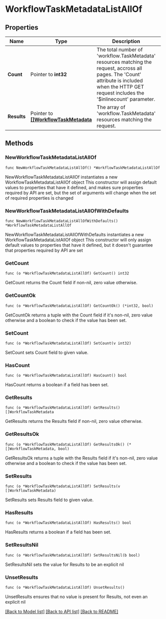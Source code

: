 # WorkflowTaskMetadataListAllOf

## Properties

Name | Type | Description | Notes
------------ | ------------- | ------------- | -------------
**Count** | Pointer to **int32** | The total number of &#39;workflow.TaskMetadata&#39; resources matching the request, accross all pages. The &#39;Count&#39; attribute is included when the HTTP GET request includes the &#39;$inlinecount&#39; parameter. | [optional] 
**Results** | Pointer to [**[]WorkflowTaskMetadata**](WorkflowTaskMetadata.md) | The array of &#39;workflow.TaskMetadata&#39; resources matching the request. | [optional] 

## Methods

### NewWorkflowTaskMetadataListAllOf

`func NewWorkflowTaskMetadataListAllOf() *WorkflowTaskMetadataListAllOf`

NewWorkflowTaskMetadataListAllOf instantiates a new WorkflowTaskMetadataListAllOf object
This constructor will assign default values to properties that have it defined,
and makes sure properties required by API are set, but the set of arguments
will change when the set of required properties is changed

### NewWorkflowTaskMetadataListAllOfWithDefaults

`func NewWorkflowTaskMetadataListAllOfWithDefaults() *WorkflowTaskMetadataListAllOf`

NewWorkflowTaskMetadataListAllOfWithDefaults instantiates a new WorkflowTaskMetadataListAllOf object
This constructor will only assign default values to properties that have it defined,
but it doesn't guarantee that properties required by API are set

### GetCount

`func (o *WorkflowTaskMetadataListAllOf) GetCount() int32`

GetCount returns the Count field if non-nil, zero value otherwise.

### GetCountOk

`func (o *WorkflowTaskMetadataListAllOf) GetCountOk() (*int32, bool)`

GetCountOk returns a tuple with the Count field if it's non-nil, zero value otherwise
and a boolean to check if the value has been set.

### SetCount

`func (o *WorkflowTaskMetadataListAllOf) SetCount(v int32)`

SetCount sets Count field to given value.

### HasCount

`func (o *WorkflowTaskMetadataListAllOf) HasCount() bool`

HasCount returns a boolean if a field has been set.

### GetResults

`func (o *WorkflowTaskMetadataListAllOf) GetResults() []WorkflowTaskMetadata`

GetResults returns the Results field if non-nil, zero value otherwise.

### GetResultsOk

`func (o *WorkflowTaskMetadataListAllOf) GetResultsOk() (*[]WorkflowTaskMetadata, bool)`

GetResultsOk returns a tuple with the Results field if it's non-nil, zero value otherwise
and a boolean to check if the value has been set.

### SetResults

`func (o *WorkflowTaskMetadataListAllOf) SetResults(v []WorkflowTaskMetadata)`

SetResults sets Results field to given value.

### HasResults

`func (o *WorkflowTaskMetadataListAllOf) HasResults() bool`

HasResults returns a boolean if a field has been set.

### SetResultsNil

`func (o *WorkflowTaskMetadataListAllOf) SetResultsNil(b bool)`

 SetResultsNil sets the value for Results to be an explicit nil

### UnsetResults
`func (o *WorkflowTaskMetadataListAllOf) UnsetResults()`

UnsetResults ensures that no value is present for Results, not even an explicit nil

[[Back to Model list]](../README.md#documentation-for-models) [[Back to API list]](../README.md#documentation-for-api-endpoints) [[Back to README]](../README.md)


